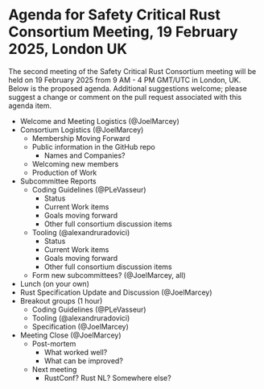 # Agenda for Safety Critical Rust Consortium Meeting, 19 February 2025, London UK

The second meeting of the Safety Critical Rust Consortium meeting will be held on 19 February 2025 from 9 AM - 4 PM GMT/UTC in London, UK. Below is the proposed agenda. Additional suggestions welcome; please suggest a change or comment on the pull request associated with this agenda item.

- Welcome and Meeting Logistics (@JoelMarcey)
- Consortium Logistics (@JoelMarcey)
  - Membership Moving Forward
  - Public information in the GitHub repo
    - Names and Companies?
  - Welcoming new members
  - Production of Work
- Subcommittee Reports
  - Coding Guidelines (@PLeVasseur)
    - Status
    - Current Work items
    - Goals moving forward
    - Other full consortium discussion items
  - Tooling (@alexandruradovici)
    - Status
    - Current Work items
    - Goals moving forward
    - Other full consortium discussion items
  - Form new subcommittees? (@JoelMarcey, all)
- Lunch (on your own)
- Rust Specification Update and Discussion (@JoelMarcey)
- Breakout groups (1 hour)
  - Coding Guidelines (@PLeVasseur)
  - Tooling (@alexandruradovici)
  - Specification (@JoelMarcey)
- Meeting Close (@JoelMarcey)
  - Post-mortem
    - What worked well?
    - What can be improved?
  - Next meeting
    - RustConf? Rust NL? Somewhere else?
    


